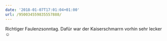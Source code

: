 ```yaml
---
date: '2018-01-07T17:01:04+01:00'
url: /950034559835557888/
---
```

Richtiger Faulenzsonntag. Dafür war der Kaiserschmarrn vorhin sehr lecker ☺️

